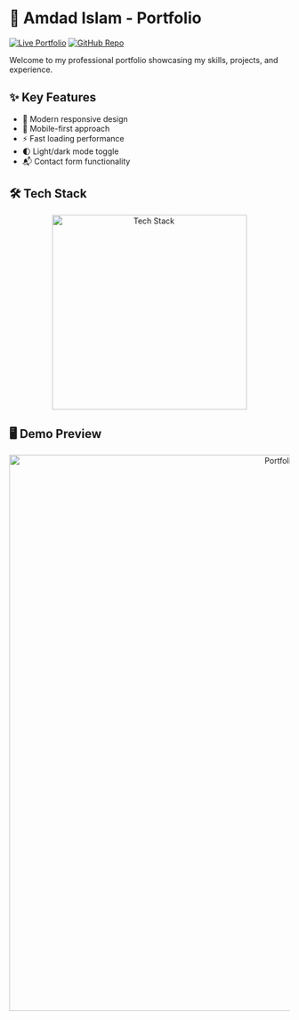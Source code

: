 # 🌟 Amdad Islam - Portfolio

[![Live Portfolio](https://img.shields.io/badge/🚀_Live_Portfolio-FF6B00?style=for-the-badge&logo=firefox&logoColor=white)](https://amdadislam01.github.io/Amdad-P.W/)
[![GitHub Repo](https://img.shields.io/badge/💻_Source_Code-181717?style=for-the-badge&logo=github&logoColor=white)](https://github.com/amdadislam01/Amdad-P.W)

Welcome to my professional portfolio showcasing my skills, projects, and experience.

## ✨ Key Features

- 🎨 Modern responsive design
- 📱 Mobile-first approach
- ⚡ Fast loading performance
- 🌓 Light/dark mode toggle
- 📬 Contact form functionality

## 🛠️ Tech Stack

<p align="center">
  <img src="https://skillicons.dev/icons?i=html,css,js,bootstrap,github" alt="Tech Stack" width="350"/>
</p>

## 🖥️ Demo Preview

<div align="center">
  <img src="https://i.imgur.com/A0kLKgm.png" width="1000" alt="Portfolio Demo"/>
</div>

